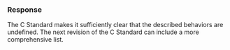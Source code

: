 ### Response

The C Standard makes it sufficiently clear that the described behaviors are
undefined. The next revision of the C Standard can include a more comprehensive
list.
